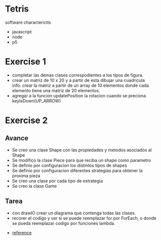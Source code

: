 # Tetris
software characterictis
- javascript
- node
- p5

# Exercise 1
* completar las demas clases correspodientes a los tipos de figura.
* crear un matriz de 10 x 20  y a partir de esta dibujar una cuadricula  
     info: crear la matriz a partir de un array de 10 elementos donde cada elemento tiene una matriz de 20 elementos. 
* agregar a la funcion updatePosition la rotacion cuando se preciona keyIsDown(UP_ARROW) 

# Exercise 2
## Avance
* Se creo una clase Shape con las propiedades y metodos asociados al Shape
* Se modifico la clase Piece para que reciba un shape como parametro
* Se definio por configuracion los distintos tipos de shapes
* Se definio por configuracion diferentes strategias para obtener la proxima pieza
* Se creo una clase por cada tipo de estrategia
* Se creo la clase Game     
## Tarea

* con drawIO crear un diagrama que contenga todas las clases.
* recorer el codigo y ver si se puede reemplazar for por ForEach, o donde se pueda reemplazar codigo por funciones lambda.
- [reference](https://lenguajejs.com/javascript/caracteristicas/array-functions/)


